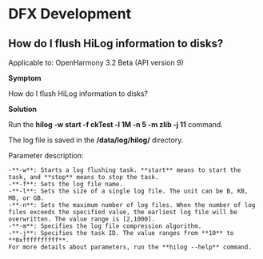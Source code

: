 # DFX Development

## How do I flush HiLog information to disks?

Applicable to: OpenHarmony 3.2 Beta (API version 9) 

**Symptom**

How do I flush HiLog information to disks?

**Solution**

Run the **hilog -w start -f ckTest -l 1M -n 5 -m zlib -j 11** command.

The log file is saved in the **/data/log/hilog/** directory.

Parameter description:

```
-**-w**: Starts a log flushing task. **start** means to start the task, and **stop** means to stop the task.
-**-f**: Sets the log file name.
-**-l**: Sets the size of a single log file. The unit can be B, KB, MB, or GB.
-**-n**: Sets the maximum number of log files. When the number of log files exceeds the specified value, the earliest log file will be overwritten. The value range is [2,1000].
-**-m**: Specifies the log file compression algorithm.
-**-j**: Specifies the task ID. The value ranges from **10** to **0xffffffffff**.
For more details about parameters, run the **hilog --help** command.
```
